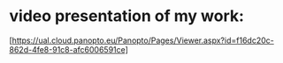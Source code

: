 # video presentation of my work: 
[https://ual.cloud.panopto.eu/Panopto/Pages/Viewer.aspx?id=f16dc20c-862d-4fe8-91c8-afc6006591ce]
